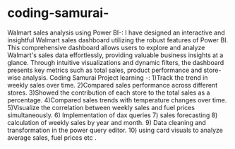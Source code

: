 # coding-samurai-

Walmart sales analysis using Power BI-:
I have designed an interactive and insightful Walmart sales dashboard utilizing the robust features of Power BI. This comprehensive dashboard allows users to explore and analyze Walmart's sales data effortlessly, providing valuable business insights at a glance. Through intuitive visualizations and dynamic filters, the dashboard presents key metrics such as total sales, product performance and store-wise analysis.
Coding Samurai
Project learning -:
1)Track the trend in weekly sales over time.
2)Compared sales performance across different stores.
3)Showed the contribution of each store to the total sales as a percentage.
4)Compared sales trends with temperature changes over time.
5)Visualize the correlation between weekly sales and fuel prices simultaneously.
6) Implementation of dax queries
7) sales forecasting
8) calculation of weekly sales by year and month.
9) Data cleaning and transformation in the power query editor.
10) using card visuals to analyze average sales, fuel prices etc .
